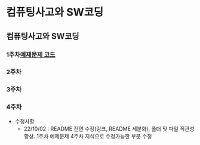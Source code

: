 # 컴퓨팅사고와 SW코딩
## 컴퓨팅사고와 SW코딩

### 1주차[예제문제 코드](https://github.com/Piribu-Is-A-Man/Computer-Thinking-SW-Cording/tree/master/1%EC%A3%BC%EC%B0%A8/EXERCISE)

### 2주차


### 3주차


### 4주차



* 수정사항
  * 22/10/02 : README 전면 수정(링크, README 세분화), 폴더 및 파일 직관성 향상. 1주차 예제문제 4주차 지식으로 수정가능한 부분 수정
